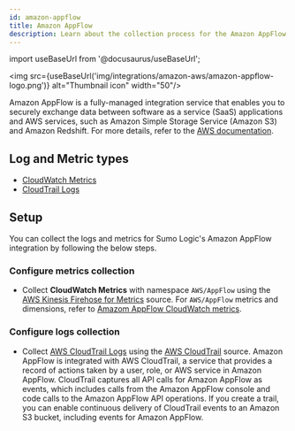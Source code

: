 ```yaml
---
id: amazon-appflow
title: Amazon AppFlow
description: Learn about the collection process for the Amazon AppFlow service.
---
```

import useBaseUrl from '@docusaurus/useBaseUrl';

<img src={useBaseUrl('img/integrations/amazon-aws/amazon-appflow-logo.png')} alt="Thumbnail icon" width="50"/>

Amazon AppFlow is a fully-managed integration service that enables you to securely exchange data between software as a service (SaaS) applications and AWS services, such as Amazon Simple Storage Service (Amazon S3) and Amazon Redshift. For more details, refer to the [AWS documentation](https://docs.aws.amazon.com/appflow/latest/userguide/what-is-appflow.html).

## Log and Metric types
* [CloudWatch Metrics](https://docs.aws.amazon.com/appflow/latest/userguide/monitoring-cloudwatch.html)
* [CloudTrail Logs](https://docs.aws.amazon.com/appflow/latest/userguide/appflow-cloudtrail-logs.html)

## Setup

You can collect the logs and metrics for Sumo Logic's Amazon AppFlow integration by following the below steps.

### Configure metrics collection
* Collect **CloudWatch Metrics** with namespace `AWS/AppFlow` using the [AWS Kinesis Firehose for Metrics](https://help.sumologic.com/docs/send-data/hosted-collectors/amazon-aws/aws-kinesis-firehose-metrics-source/) source. For `AWS/AppFlow` metrics and dimensions, refer to [Amazom AppFlow CloudWatch metrics](https://docs.aws.amazon.com/appflow/latest/userguide/monitoring-cloudwatch.html).

### Configure logs collection
* Collect [AWS CloudTrail Logs](https://docs.aws.amazon.com/appflow/latest/userguide/appflow-cloudtrail-logs.html) using the [AWS CloudTrail](https://help.sumologic.com/docs/send-data/hosted-collectors/amazon-aws/aws-cloudtrail-source/) source. Amazon AppFlow is integrated with AWS CloudTrail, a service that provides a record of actions taken by a user, role, or AWS service in Amazon AppFlow. CloudTrail captures all API calls for Amazon AppFlow as events, which includes calls from the Amazon AppFlow console and code calls to the Amazon AppFlow API operations. If you create a trail, you can enable continuous delivery of CloudTrail events to an Amazon S3 bucket, including events for Amazon AppFlow. 